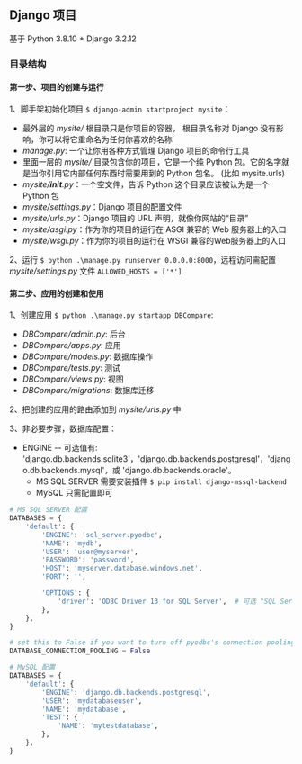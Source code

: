 ## Django 项目

基于 Python 3.8.10 + Django 3.2.12

### 目录结构

#### 第一步、项目的创建与运行

1、脚手架初始化项目 `$ django-admin startproject mysite`：

- 最外层的 *mysite/* 根目录只是你项目的容器， 根目录名称对 Django 没有影响，你可以将它重命名为任何你喜欢的名称
- *manage.py*: 一个让你用各种方式管理 Django 项目的命令行工具
- 里面一层的 *mysite/* 目录包含你的项目，它是一个纯 Python 包。它的名字就是当你引用它内部任何东西时需要用到的 Python 包名。 (比如 mysite.urls)
- *mysite/__init__.py*：一个空文件，告诉 Python 这个目录应该被认为是一个 Python 包
- *mysite/settings.py*：Django 项目的配置文件
- *mysite/urls.py*：Django 项目的 URL 声明，就像你网站的“目录”
- *mysite/asgi.py*：作为你的项目的运行在 ASGI 兼容的 Web 服务器上的入口
- *mysite/wsgi.py*：作为你的项目的运行在 WSGI 兼容的Web服务器上的入口

2、运行 `$ python .\manage.py runserver 0.0.0.0:8000`，远程访问需配置 *mysite/settings.py* 文件 `ALLOWED_HOSTS = ['*']`


#### 第二步、应用的创建和使用

1、创建应用 `$ python .\manage.py startapp DBCompare`:

- *DBCompare/admin.py*: 后台
- *DBCompare/apps.py*: 应用
- *DBCompare/models.py*: 数据库操作
- *DBCompare/tests.py*: 测试
- *DBCompare/views.py*: 视图
- *DBCompare/migrations*: 数据库迁移

2、把创建的应用的路由添加到 *mysite/urls.py* 中

3、非必要步骤，数据库配置：

- ENGINE -- 可选值有: 'django.db.backends.sqlite3'，'django.db.backends.postgresql'，'django.db.backends.mysql'，或 'django.db.backends.oracle'。
    - MS SQL SERVER 需要安装插件 `$ pip install django-mssql-backend`
    - MySQL 只需配置即可

```python
# MS SQL SERVER 配置
DATABASES = {
    'default': {
        'ENGINE': 'sql_server.pyodbc',
        'NAME': 'mydb',
        'USER': 'user@myserver',
        'PASSWORD': 'password',
        'HOST': 'myserver.database.windows.net',
        'PORT': '',

        'OPTIONS': {
            'driver': 'ODBC Driver 13 for SQL Server',  # 可选 "SQL Server Native Client 11.0", "FreeTDS"
        },
    },
}

# set this to False if you want to turn off pyodbc's connection pooling
DATABASE_CONNECTION_POOLING = False
```

```python
# MySQL 配置
DATABASES = {
    'default': {
        'ENGINE': 'django.db.backends.postgresql',
        'USER': 'mydatabaseuser',
        'NAME': 'mydatabase',
        'TEST': {
            'NAME': 'mytestdatabase',
        },
    },
}
```













